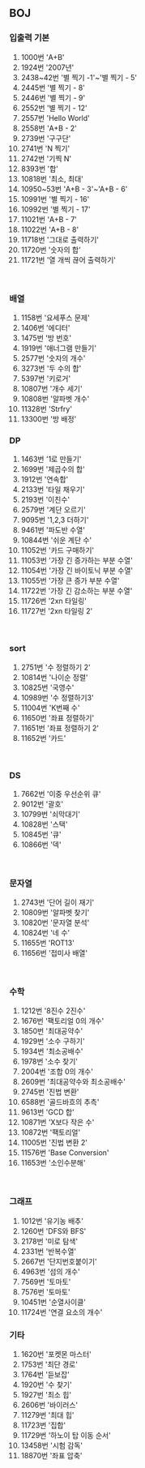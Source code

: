 ## BOJ

### 입출력 기본

<ol>
  <li>1000번 'A+B'</li>
  <li>1924번 '2007년'</li>
  <li>2438~42번 '별 찍기 -1'~'별 찍기 - 5'</li>
  <li>2445번 '별 찍기 - 8'</li>
  <li>2446번 '별 찍기 - 9'</li>
  <li>2552번 '별 찍기 - 12'</li>
  <li>2557번 'Hello World'</li>
  <li>2558번 'A+B - 2'</li>
  <li>2739번 '구구단'</li>
  <li>2741번 'N 찍기'</li>
  <li>2742번 '기찍 N'</li>
  <li>8393번 '합'</li>
  <li>10818번 '최소, 최대'</li>
  <li>10950~53번 'A+B - 3'~'A+B - 6'</li>
  <li>10991번 '별 찍기 - 16'</li>
  <li>10992번 '별 찍기 - 17'</li>
  <li>11021번 'A+B - 7'</li>
  <li>11022번 'A+B - 8'</li>
  <li>11718번 '그대로 출력하기'</li>
  <li>11720번 '숫자의 합'</li>
  <li>11721번 '열 개씩 끊어 출력하기'</li>
</ol>
<br/>

### 배열

<ol>
  <li>1158번 '요세푸스 문제'</li>
  <li>1406번 '에디터'</li>
  <li>1475번 '방 번호'</li>
  <li>1919번 '애너그램 만들기'</li>
  <li>2577번 '숫자의 개수'</li>
  <li>3273번 '두 수의 합'</li>
  <li>5397번 '키로거'</li>
  <li>10807번 '개수 세기'</li>
  <li>10808번 '알파벳 개수'</li>
  <li>11328번 'Strfry'</li>
  <li>13300번 '방 배정'</li>
</ol>

### DP

<ol>
  <li>1463번 '1로 만들기'</li>
  <li>1699번 '제곱수의 합'</li>
  <li>1912번 '연속합'</li>
  <li>2133번 '타일 채우기'</li>
  <li>2193번 '이친수'</li>
  <li>2579번 '계단 오르기'</li>
  <li>9095번 '1,2,3 더하기'</li>
  <li>9461번 '파도반 수열'</li>
  <li>10844번 '쉬운 계단 수'</li>
  <li>11052번 '카드 구매하기'</li>
  <li>11053번 '가장 긴 증가하는 부분 수열'</li>
  <li>11054번 '가장 긴 바이토닉 부분 수열'</li>
  <li>11055번 '가장 큰 증가 부분 수열'</li>
  <li>11722번 '가장 긴 감소하는 부분 수열'</li>
  <li>11726번 '2xn 타일링'</li>
  <li>11727번 '2xn 타일링 2'</li>
</ol>
<br/>

### sort

<ol>
  <li>2751번 '수 정렬하기 2'</li>
  <li>10814번 '나이순 정렬'</li>
  <li>10825번 '국영수'</li>
  <li>10989번 '수 정렬하기3'</li>
  <li>11004번 'K번째 수'</li>
  <li>11650번 '좌표 정렬하기'</li>
  <li>11651번 '좌표 정렬하기 2'</li>
  <li>11652번 '카드'</li>
</ol>
<br/>

### DS

<ol>
  <li>7662번 '이중 우선순위 큐'</li>
  <li>9012번 '괄호'</li>
  <li>10799번 '쇠막대기'</li>
  <li>10828번 '스택'</li>
  <li>10845번 '큐'</li>
  <li>10866번 '덱'</li>
</ol>
<br/>

### 문자열

<ol>
  <li>2743번 '단어 길이 재기'</li>
  <li>10809번 '알파벳 찾기'</li>
  <li>10820번 '문자열 분석'</li>
  <li>10824번 '네 수'</li>
  <li>11655번 'ROT13'</li>
  <li>11656번 '접미사 배열'</li>
</ol>
<br/>

### 수학

<ol>
  <li>1212번 '8진수 2진수'</li>
  <li>1676번 '팩토리얼 0의 개수'</li>
  <li>1850번 '최대공약수'</li>
  <li>1929번 '소수 구하기'</li>
  <li>1934번 '최소공배수'</li>
  <li>1978번 '소수 찾기'</li>
  <li>2004번 '조합 0의 개수'</li>
  <li>2609번 '최대공약수와 최소공배수'</li>
  <li>2745번 '진법 변환'</li>
  <li>6588번 '골드바흐의 추측'</li>
  <li>9613번 'GCD 합'</li>
  <li>10871번 'X보다 작은 수'</li>
  <li>10872번 '팩토리얼'</li>
  <li>11005번 '진법 변환 2'</li>
  <li>11576번 'Base Conversion'</li>
  <li>11653번 '소인수분해'</li>
</ol>
<br/>

### 그래프

<ol>
  <li>1012번 '유기농 배추'</li>
  <li>1260번 'DFS와 BFS'</li>
  <li>2178번 '미로 탐색'</li>
  <li>2331번 '반복수열'</li>
  <li>2667번 '단지번호붙이기'</li>
  <li>4963번 '섬의 개수'</li>
  <li>7569번 '토마토'</li>
  <li>7576번 '토마토'</li>
  <li>10451번 '순열사이클'</li>
  <li>11724번 '연결 요소의 개수'</li>
</ol>

### 기타

<ol>
  <li>1620번 '포켓몬 마스터'</li>
  <li>1753번 '최단 경로'</li>
  <li>1764번 '듣보잡'</li>
  <li>1920번 '수 찾기'</li>
  <li>1927번 '최소 힙'</li>
  <li>2606번 '바이러스'</li>
  <li>11279번 '최대 힙'</li>
  <li>11723번 '집합'</li>
  <li>11729번 '하노이 탑 이동 순서'</li>
  <li>13458번 '시험 감독'</li>
  <li>18870번 '좌표 압축'</li>
</ol>
<br/>

